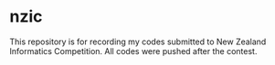 # nzic
This repository is for recording my codes submitted to New Zealand Informatics Competition. All codes were pushed after the contest.
